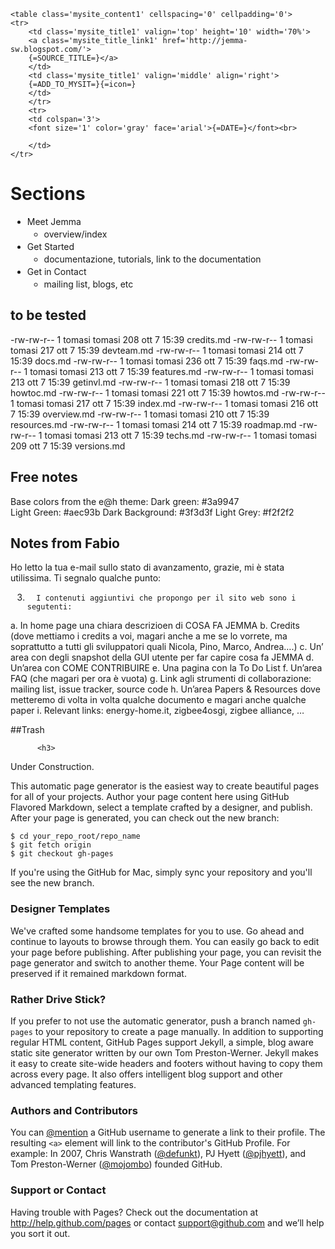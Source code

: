 <style>
.mysite_title1 {
background-color: #3a9947;
Font-Weight: bold;
font-family: verdana;
color: #FFFFFF;
padding:3px;
margin:3px;}

td.mysite_title1 {
	padding:6px;
}

a.mysite_title_link1{
color:#ffffff;
font-size : 13px;
font-family: verdana;
}

.mysite_content1 {
background : #f2f2f2;
border : 1 solid #EF9F2F;
padding : 3px;
margin : 3px;
color : #000000;
font-family : verdana;
font-size : 12;
width: 600px;
valign : top;
}

li {
	margin:3px;
}

a.mysite_item_links1{
color:#003399;
font-size : 12px;
font-family : verdana;
line-height: 25px;
}
</style>
	<table class='mysite_content1' cellspacing='0' cellpadding='0'>
	<tr>
		<td class='mysite_title1' valign='top' height='10' width='70%'>
		<a class='mysite_title_link1' href='http://jemma-sw.blogspot.com/'>
		{=SOURCE_TITLE=}</a>
		</td>
		<td class='mysite_title1' valign='middle' align='right'>
		{=ADD_TO_MYSIT=}{=icon=}
		</td>
		</tr>
		<tr>
		<td colspan='3'>
		<font size='1' color='gray' face='arial'>{=DATE=}</font><br>

		</td>
	</tr>
</table>
										  

											  


# Sections



- Meet Jemma
	- overview/index
- Get Started
	- documentazione, tutorials, link to the documentation
- Get in Contact
	- mailing list, blogs, etc
	
## to be tested
	
-rw-rw-r-- 1 tomasi tomasi  208 ott  7 15:39 credits.md
-rw-rw-r-- 1 tomasi tomasi  217 ott  7 15:39 devteam.md
-rw-rw-r-- 1 tomasi tomasi  214 ott  7 15:39 docs.md
-rw-rw-r-- 1 tomasi tomasi  236 ott  7 15:39 faqs.md
-rw-rw-r-- 1 tomasi tomasi  213 ott  7 15:39 features.md
-rw-rw-r-- 1 tomasi tomasi  213 ott  7 15:39 getinvl.md
-rw-rw-r-- 1 tomasi tomasi  218 ott  7 15:39 howtoc.md
-rw-rw-r-- 1 tomasi tomasi  221 ott  7 15:39 howtos.md
-rw-rw-r-- 1 tomasi tomasi  217 ott  7 15:39 index.md
-rw-rw-r-- 1 tomasi tomasi  216 ott  7 15:39 overview.md
-rw-rw-r-- 1 tomasi tomasi  210 ott  7 15:39 resources.md
-rw-rw-r-- 1 tomasi tomasi  214 ott  7 15:39 roadmap.md
-rw-rw-r-- 1 tomasi tomasi  213 ott  7 15:39 techs.md
-rw-rw-r-- 1 tomasi tomasi  209 ott  7 15:39 versions.md
	


## Free notes

Base colors from the e@h theme:
	Dark green:	 #3a9947	
	Light Green:		#aec93b
	Dark Background:	#3f3d3f
	Light Grey:		#f2f2f2	

## Notes from Fabio

Ho letto la tua e-mail sullo stato di avanzamento, grazie, mi è stata utilissima. Ti segnalo qualche punto:

3.       I contenuti aggiuntivi che propongo per il sito web sono i segutenti:
a.       In home page una chiara descrizioen di COSA FA JEMMA
b.      Credits  (dove mettiamo i credits a voi, magari anche a me se lo vorrete, ma soprattutto a tutti gli sviluppatori quali Nicola, Pino, Marco, Andrea….)
c.       Un’ area con degli snapshot della GUI utente per far capire cosa fa JEMMA
d.      Un’area con COME CONTRIBUIRE
e.      Una pagina con la To Do List
f.        Un’area FAQ (che magari per ora è vuota)
g.       Link agli strumenti di collaborazione: mailing list, issue tracker, source code
h.      Un’area Papers & Resources dove metteremo di volta in volta qualche documento e magari anche qualche paper
i.         Relevant links: energy-home.it, zigbee4osgi, zigbee alliance, …

 


##Trash


          <h3>
<a name="welcome-to-github-pages" class="anchor" href="#welcome-to-github-pages"><span class="octicon octicon-link"></span></a>Under Construction.</h3>

<p>This automatic page generator is the easiest way to create beautiful pages for all of your projects. Author your page content here using GitHub Flavored Markdown, select a template crafted by a designer, and publish. After your page is generated, you can check out the new branch:</p>

<pre><code>$ cd your_repo_root/repo_name
$ git fetch origin
$ git checkout gh-pages
</code></pre>

<p>If you're using the GitHub for Mac, simply sync your repository and you'll see the new branch.</p>

<h3>
<a name="designer-templates" class="anchor" href="#designer-templates"><span class="octicon octicon-link"></span></a>Designer Templates</h3>

<p>We've crafted some handsome templates for you to use. Go ahead and continue to layouts to browse through them. You can easily go back to edit your page before publishing. After publishing your page, you can revisit the page generator and switch to another theme. Your Page content will be preserved if it remained markdown format.</p>

<h3>
<a name="rather-drive-stick" class="anchor" href="#rather-drive-stick"><span class="octicon octicon-link"></span></a>Rather Drive Stick?</h3>

<p>If you prefer to not use the automatic generator, push a branch named <code>gh-pages</code> to your repository to create a page manually. In addition to supporting regular HTML content, GitHub Pages support Jekyll, a simple, blog aware static site generator written by our own Tom Preston-Werner. Jekyll makes it easy to create site-wide headers and footers without having to copy them across every page. It also offers intelligent blog support and other advanced templating features.</p>

<h3>
<a name="authors-and-contributors" class="anchor" href="#authors-and-contributors"><span class="octicon octicon-link"></span></a>Authors and Contributors</h3>

<p>You can <a href="http://github.com/blog/821" class="user-mention">@mention</a> a GitHub username to generate a link to their profile. The resulting <code>&lt;a&gt;</code> element will link to the contributor's GitHub Profile. For example: In 2007, Chris Wanstrath (<a href="http://github.com/defunkt" class="user-mention">@defunkt</a>), PJ Hyett (<a href="http://github.com/pjhyett" class="user-mention">@pjhyett</a>), and Tom Preston-Werner (<a href="http://github.com/mojombo" class="user-mention">@mojombo</a>) founded GitHub.</p>

<h3>
<a name="support-or-contact" class="anchor" href="#support-or-contact"><span class="octicon octicon-link"></span></a>Support or Contact</h3>

<p>Having trouble with Pages? Check out the documentation at <a href="http://help.github.com/pages">http://help.github.com/pages</a> or contact <a href="mailto:support@github.com">support@github.com</a> and we’ll help you sort it out.</p>



